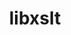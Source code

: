 ---
title: "libxslt"
layout: cache
categories: [package, develop-2025-03-16]
meta: {"compilers": ["gcc@=11.1.0", "gcc@=11.4.0"], "num_specs": 2, "num_specs_by_stack": {"data-vis-sdk": 1, "e4s": 1, "hep": 1, "root": 2}, "oss": ["ubuntu20.04", "ubuntu22.04"], "platforms": ["linux"], "stacks": ["data-vis-sdk", "e4s", "hep", "root"], "targets": ["x86_64_v3"], "versions": ["1.1.42"]}
spec_details: [{"compiler": "gcc@=11.4.0", "hash": "2ia3torq7bqqpuaavevkavfagxe6gcjb", "os": "ubuntu22.04", "platform": "linux", "size": "-", "stacks": ["e4s", "hep", "root"], "target": "x86_64_v3", "variants": ["build_system=autotools", "+crypto", "~python"], "versions": ["1.1.42"]}, {"compiler": "gcc@=11.1.0", "hash": "f5sliataei3vksmg24exnpsiwlnybhxu", "os": "ubuntu20.04", "platform": "linux", "size": "-", "stacks": ["data-vis-sdk", "root"], "target": "x86_64_v3", "variants": ["build_system=autotools", "+crypto", "~python"], "versions": ["1.1.42"]}]
---